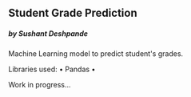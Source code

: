 ## Student Grade Prediction
##### by Sushant Deshpande

Machine Learning model to predict student's grades.

Libraries used:
    • Pandas
    • 

Work in progress...